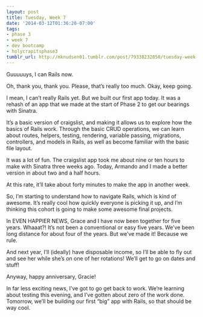 ```yaml
---
layout: post
title: Tuesday, Week 7
date: '2014-03-12T01:36:20-07:00'
tags:
- phase 3
- week 7
- dev bootcamp
- holycrapitsphase3
tumblr_url: http://mknudsen01.tumblr.com/post/79338232850/tuesday-week-7
---
```

Guuuuuys, I can Rails now.



Oh, thank you, thank you. Please, that’s really too much. Okay, keep going.

I mean, I can’t really Rails yet. But we built our first app today. It was a rehash of an app that we made at the start of Phase 2 to get our bearings with Sinatra.

It’s a basic version of craigslist, and making it allows us to explore how the basics of Rails work. Through the basic CRUD operations, we can learn about routes, helpers, testing, rendering, variable passing, migrations, controllers, and models in Rails, as well as become familiar with the basic file layout.

It was a lot of fun. The craigslist app took me about nine or ten hours to make with Sinatra three weeks ago. Today, Armando and I made a better version in about two and a half hours.

At this rate, it’ll take about forty minutes to make the app in another week.



So, I’m starting to understand how to navigate Rails, which is kind of awesome. It’s really cool how quickly everyone is picking it up, and I’m thinking this cohort is going to make some awesome final projects.

In EVEN HAPPIER NEWS, Grace and I have now been together for five years. Whaaat?! It’s not been a conventional or easy five years. We’ve been long distance for about four of the years. But we’ve made it! Because we rule.

And next year, I’ll (ideally) have disposable income, so I’ll be able to fly out and see her while she’s on one of her rotations! We’ll get to go on dates and stuff!

Anyway, happy anniversary, Gracie!



In far less exciting news, I’ve got to go get back to work. We’re learning about testing this evening, and I’ve gotten about zero of the work done. Tomorrow, we’ll be building our first “big” app with Rails, so that should be way cool.
